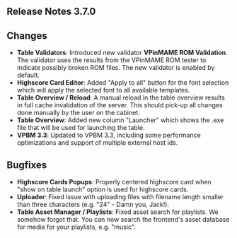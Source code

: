 ## Release Notes 3.7.0

## Changes

- **Table Validators**: Introduced new validator **VPinMAME ROM Validation**. The validator uses the results from the VPinMAME ROM tester to indicate possibly broken ROM files. The new validator is enabled by default.
- **Highscore Card Editor**: Added "Apply to all" button for the font selection which will apply the selected font to all available templates.
- **Table Overview / Reload**: A manual reload in the table overview results in full cache invalidation of the server. This should pick-up all changes done manually by the user on the cabinet.
- **Table Overview**: Added new column "Launcher" which shows the .exe file that will be used for launching the table.
- **VPBM 3.3**: Updated to VPBM 3.3, including some performance optimizations and support of multiple external host ids.

## Bugfixes
  
- **Highscore Cards Popups**: Properly centered highscore card when "show on table launch" option is used for highscore cards.
- **Uploader**: Fixed issue with uploading files with filename length smaller than three characters (e.g. "24" - Damn you, Jack!).
- **Table Asset Manager / Playlists**: Fixed asset search for playlists. We somehow forgot that. You can now search the frontend's asset database for media for your playlists, e.g. "music".